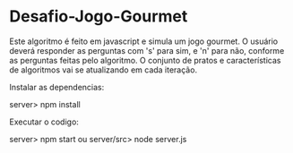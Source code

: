 # Desafio-Jogo-Gourmet
Este algoritmo é feito em javascript e simula um jogo gourmet. 
O usuário deverá responder as perguntas com 's' para sim, e 'n' para não, conforme as perguntas feitas pelo  algoritmo. 
O conjunto de pratos e características de algoritmos vai se atualizando em cada iteração.

Instalar as dependencias:

server> npm install

Executar o codigo:

server> npm start
ou
server/src> node server.js
